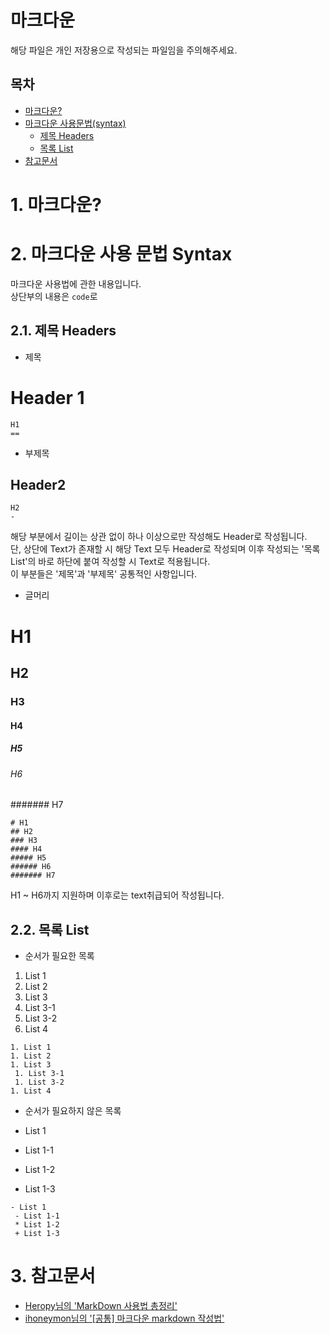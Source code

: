 ﻿마크다운
=
해당 파일은 개인 저장용으로 작성되는 파일임을 주의해주세요.

목차
-
- [마크다운?](#1-마크다운?)
- [마크다운 사용문법(syntax)](#2-마크다운-사용-문법-Syntax) 
	- [제목 Headers](#21-제목-Headers)
	- [목록 List](#22-목록-List)
- [참고문서](#3-참고문서)


# 1. 마크다운?

# 2. 마크다운 사용 문법 Syntax
마크다운 사용법에 관한 내용입니다.<br>
상단부의 내용은 ``` code ```로 
## 2.1. 제목 Headers

- 제목

Header 1
==
```
H1
==
```

- 부제목

Header2
-
```
H2
-
```
해당 부분에서 길이는 상관 없이 하나 이상으로만 작성해도 Header로 작성됩니다.<br>
단, 상단에 Text가 존재할 시 해당 Text 모두 Header로 작성되며 이후 작성되는 '목록 List'의 바로 하단에 붙여 작성할 시 Text로 적용됩니다.<br>
이 부분들은 '제목'과 '부제목' 공통적인 사항입니다.<br>

- 글머리
# H1
## H2
### H3
#### H4
##### H5
###### H6
####### H7
```
# H1
## H2
### H3
#### H4
##### H5
###### H6
####### H7
```
H1 ~ H6까지 지원하며 이후로는 text취급되어 작성됩니다.<br>

## 2.2. 목록 List

- 순서가 필요한 목록

1. List 1
1. List 2
1. List 3
 1. List 3-1
 1. List 3-2
1. List 4

```
1. List 1
1. List 2
1. List 3
 1. List 3-1
 1. List 3-2
1. List 4
```

- 순서가 필요하지 않은 목록

- List 1
 - List 1-1
 * List 1-2
 + List 1-3

```
- List 1
 - List 1-1
 * List 1-2
 + List 1-3
```



# 3. 참고문서
- [Heropy님의 'MarkDown 사용법 총정리'](https://heropy.blog/2017/09/30/markdown/)
- [ihoneymon님의 '[공통] 마크다운 markdown 작성법'](https://gist.github.com/ihoneymon/652be052a0727ad59601)
